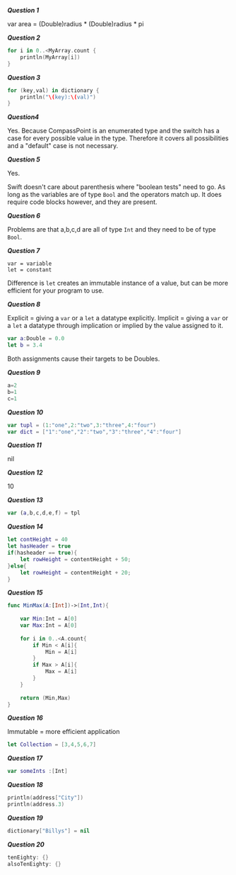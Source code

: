 ***Question 1***

var area = (Double)radius * (Double)radius * pi


***Question 2***

```swift
for i in 0..<MyArray.count {
    println(MyArray[i])
}
```

***Question 3***

```swift
for (key,val) in dictionary {
    println("\(key):\(val)")
}
```
***Question4***

Yes. Because CompassPoint is an enumerated type and the switch has a case for every possible value in the type. Therefore it covers all possibilities and a "default" case is not necessary.

***Question 5***

Yes. 

Swift doesn't care about parenthesis where "boolean tests" need to go. As long as the variables are of type `Bool` and the operators match up. It does require code blocks however, and they are present.

***Question 6***

Problems are that a,b,c,d are all of type `Int` and they need to be of type `Bool`.

***Question 7***

`var = variable`<br>
`let = constant`

Difference is `let` creates an immutable instance of a value, but can be more efficient for your program to use.

***Question 8***

Explicit = giving a `var` or a `let` a datatype explicitly.
Implicit = giving a `var` or a `let` a datatype through implication or implied by the value assigned to it.

```swift
var a:Double = 0.0
let b = 3.4
```
Both assignments cause their targets to be Doubles.

***Question 9***

```swift
a=2
b=1
c=1
```
***Question 10***

```swift
var tupl = (1:"one",2:"two",3:"three",4:"four")
var dict = ["1":"one","2":"two","3":"three","4":"four"]
```
***Question 11***

nil


***Question 12***

10

***Question 13***

```swift
var (a,b,c,d,e,f) = tpl
```


***Question 14***

```swift
let contHeight = 40
let hasHeader = true
if(hasheader == true){
	let rowHeight = contentHeight + 50;
}else{
	let rowHeight = contentHeight + 20;
}
```

***Question 15***

```swift
func MinMax(A:[Int])->(Int,Int){
    
    var Min:Int = A[0]
    var Max:Int = A[0]
    
    for i in 0..<A.count{
        if Min < A[i]{
            Min = A[i]
        }
        if Max > A[i]{
            Max = A[i]
        }
    }
    
    return (Min,Max)
}
```

***Question 16***

Immutable = more efficient application

```swift
let Collection = [3,4,5,6,7]
```

***Question 17***

```swift
var someInts :[Int]
```

***Question 18***

```swift
println(address["City"])
println(address.3)
```

***Question 19***

```swift
dictionary["Billys"] = nil
```


***Question 20***

```swift
tenEighty: {}
alsoTenEighty: {}
```
